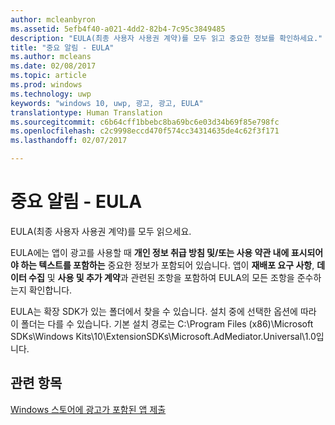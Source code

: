 ```yaml
---
author: mcleanbyron
ms.assetid: 5efb4f40-a021-4dd2-82b4-7c95c3849485
description: "EULA(최종 사용자 사용권 계약)를 모두 읽고 중요한 정보를 확인하세요."
title: "중요 알림 - EULA"
ms.author: mcleans
ms.date: 02/08/2017
ms.topic: article
ms.prod: windows
ms.technology: uwp
keywords: "windows 10, uwp, 광고, 광고, EULA"
translationtype: Human Translation
ms.sourcegitcommit: c6b64cff1bbebc8ba69bc6e03d34b69f85e798fc
ms.openlocfilehash: c2c9998eccd470f574cc34314635de4c62f3f171
ms.lasthandoff: 02/07/2017

---
```


# <a name="important-notice---eula"></a>중요 알림 - EULA




EULA(최종 사용자 사용권 계약)를 모두 읽으세요.

EULA에는 앱이 광고를 사용할 때 **개인 정보 취급 방침 및/또는 사용 약관 내에 표시되어야 하는 텍스트를 포함하는** 중요한 정보가 포함되어 있습니다. 앱이 **재배포 요구 사항**, **데이터 수집** 및 **사용 및 추가 계약**과 관련된 조항을 포함하여 EULA의 모든 조항을 준수하는지 확인합니다.

EULA는 확장 SDK가 있는 폴더에서 찾을 수 있습니다. 설치 중에 선택한 옵션에 따라 이 폴더는 다를 수 있습니다. 기본 설치 경로는 C:\\Program Files (x86)\\Microsoft SDKs\\Windows Kits\\10\\ExtensionSDKs\\Microsoft.AdMediator.Universal\\1.0입니다.

## <a name="related-topics"></a>관련 항목

[Windows 스토어에 광고가 포함된 앱 제출](submit-an-app-with-ads-to-the-windows-store.md)

 

 

